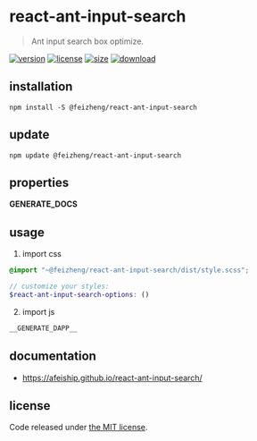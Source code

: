 # react-ant-input-search
> Ant input search box optimize.

[![version][version-image]][version-url]
[![license][license-image]][license-url]
[![size][size-image]][size-url]
[![download][download-image]][download-url]

## installation
```shell
npm install -S @feizheng/react-ant-input-search
```

## update
```shell
npm update @feizheng/react-ant-input-search
```

## properties
__GENERATE_DOCS__

## usage
1. import css
  ```scss
  @import "~@feizheng/react-ant-input-search/dist/style.scss";

  // customize your styles:
  $react-ant-input-search-options: ()
  ```
2. import js
  ```js
__GENERATE_DAPP__
  ```

## documentation
- https://afeiship.github.io/react-ant-input-search/


## license
Code released under [the MIT license](https://github.com/afeiship/react-ant-input-search/blob/master/LICENSE.txt).

[version-image]: https://img.shields.io/npm/v/@feizheng/react-ant-input-search
[version-url]: https://npmjs.org/package/@feizheng/react-ant-input-search

[license-image]: https://img.shields.io/npm/l/@feizheng/react-ant-input-search
[license-url]: https://github.com/afeiship/react-ant-input-search/blob/master/LICENSE.txt

[size-image]: https://img.shields.io/bundlephobia/minzip/@feizheng/react-ant-input-search
[size-url]: https://github.com/afeiship/react-ant-input-search/blob/master/dist/react-ant-input-search.min.js

[download-image]: https://img.shields.io/npm/dm/@feizheng/react-ant-input-search
[download-url]: https://www.npmjs.com/package/@feizheng/react-ant-input-search
